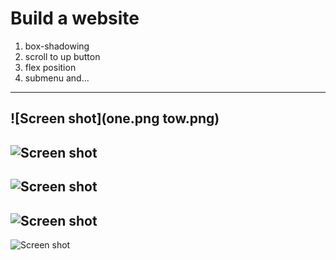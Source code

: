 # Build a website


1. box-shadowing
2. scroll to up button
3. flex position
4. submenu and...
---


![Screen shot](one.png
tow.png)
---
![Screen shot](web/7/tow.png)
---
![Screen shot](web/7/tri.png)
---
![Screen shot](web/7/for.png)
---
![Screen shot](web/7/five.png)